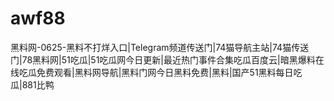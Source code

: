 # awf88
黑料网-0625-黑料不打烊入口|Telegram频道传送门|74猫导航主站|74猫传送门|78黑料网|51吃瓜|51吃瓜网今日更新|最近热门事件合集吃瓜百度云|暗黑爆料在线吃瓜免费观看|黑料网导航|黑料门网今日黑料免费|黑料|国产51黑料每日吃瓜|881比鸭

